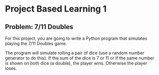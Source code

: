 # Project Based Learning 1

## Problem: 7/11 Doubles

For this project, you are going to write a Python program that simulates playing the 7/11 Doubles game.

The program will simulate rolling a pair of dice (use a random number generator to do this). If the sum of the dice is 7 or 11 or if the same number is shown on both dice (a double), the player wins. Otherwise the player loses.
